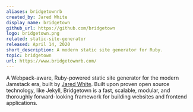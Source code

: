 ```yaml
---
aliases: bridgetownrb
created_by: Jared White
display_name: bridgetown
github_url: https://github.com/bridgetown
logo: bridgetown.png
related: static-site-generator
released: April 14, 2020
short_description: A modern static site generator for Ruby.
topic: bridgetown
url: https://www.bridgetownrb.com/
---
```


A Webpack-aware, Ruby-powered static site generator for the modern Jamstack era, built by [Jared White](https://jaredwhite.com/). Built upon proven open source technology, like Jekyll, Bridgetown is a fast, scalable, modular, and thoroughly forward-looking framework for building websites and frontend applications.